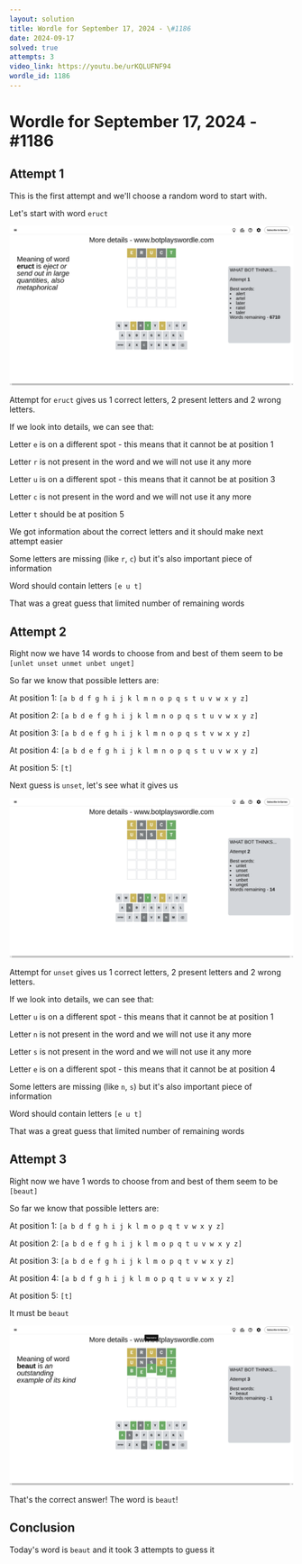 ```yaml
---
layout: solution
title: Wordle for September 17, 2024 - \#1186
date: 2024-09-17
solved: true
attempts: 3
video_link: https://youtu.be/urKQLUFNF94
wordle_id: 1186
---
```


# Wordle for September 17, 2024 - \#1186

## Attempt 1

This is the first attempt and we'll choose a random word to start with.

Let's start with word `eruct`

![Attempt 1](2024-09-17/attempt-1.png)

Attempt for `eruct` gives us 1 correct letters, 2 present letters and 2 wrong letters.

If we look into details, we can see that:

Letter `e` is on a different spot - this means that it cannot be at position 1

Letter `r` is not present in the word and we will not use it any more

Letter `u` is on a different spot - this means that it cannot be at position 3

Letter `c` is not present in the word and we will not use it any more

Letter `t` should be at position 5

We got information about the correct letters and it should make next attempt easier

Some letters are missing (like `r`, `c`) but it's also important piece of information

Word should contain letters `[e u t]`

That was a great guess that limited number of remaining words



## Attempt 2

Right now we have 14 words to choose from and best of them seem to be `[unlet unset unmet unbet unget]`

So far we know that possible letters are:

At position 1: `[a b d f g h i j k l m n o p q s t u v w x y z]`

At position 2: `[a b d e f g h i j k l m n o p q s t u v w x y z]`

At position 3: `[a b d e f g h i j k l m n o p q s t v w x y z]`

At position 4: `[a b d e f g h i j k l m n o p q s t u v w x y z]`

At position 5: `[t]`

Next guess is `unset`, let's see what it gives us

![Attempt 2](2024-09-17/attempt-2.png)

Attempt for `unset` gives us 1 correct letters, 2 present letters and 2 wrong letters.

If we look into details, we can see that:

Letter `u` is on a different spot - this means that it cannot be at position 1

Letter `n` is not present in the word and we will not use it any more

Letter `s` is not present in the word and we will not use it any more

Letter `e` is on a different spot - this means that it cannot be at position 4

Some letters are missing (like `n`, `s`) but it's also important piece of information

Word should contain letters `[e u t]`

That was a great guess that limited number of remaining words



## Attempt 3

Right now we have 1 words to choose from and best of them seem to be `[beaut]`

So far we know that possible letters are:

At position 1: `[a b d f g h i j k l m o p q t v w x y z]`

At position 2: `[a b d e f g h i j k l m o p q t u v w x y z]`

At position 3: `[a b d e f g h i j k l m o p q t v w x y z]`

At position 4: `[a b d f g h i j k l m o p q t u v w x y z]`

At position 5: `[t]`

It must be `beaut`

![Attempt 3](2024-09-17/attempt-3.png)

That's the correct answer! The word is `beaut`!

## Conclusion

Today's word is `beaut` and it took 3 attempts to guess it

